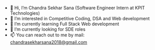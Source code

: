- 👋 Hi, I’m Chandra Sekhar Sana (Software Engineer Intern at KPIT Technologies)
- 👀 I’m interested in Competitive Coding, DSA and Web development
- 🌱 I’m currently learning Full Stack Web development
- 💞️ I’m currently looking for SDE roles 
- 📫 You can reach out to me by mail: chandrasekharsana2018@gmail.com 

<!---
CSSana/CSSana is a ✨ special ✨ repository because its `README.md` (this file) appears on your GitHub profile.
You can click the Preview link to take a look at your changes.
--->
